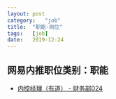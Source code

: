 ```yaml
---
layout:	post
category:	"job"
title:	"职能-岗位"
tags:	[job]
date:	2019-12-24
---
```

## 网易内推职位类别：职能
- [内控经理（有道） - 财务部024](http://mobile.bole.netease.com/bole/boleDetail?id=18203&employeeId=346f03c3cda5f04c&key=all)
